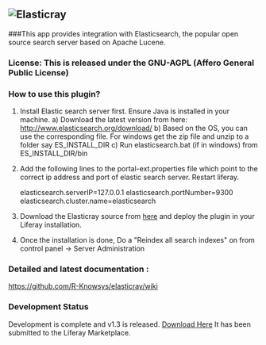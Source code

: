 ![Elasticray](https://github.com/R-Knowsys/elasticray/blob/master/elasticray-logo.png)
---
###This app provides integration with Elasticsearch, the popular open source search server based on Apache Lucene.

### License: This is released under the GNU-AGPL (Affero General Public License)

### How to use this plugin?
1) Install Elastic search server first. Ensure Java is installed in your machine.
	a) Download the latest version from here:
http://www.elasticsearch.org/download/
	b) Based on the OS, you can use the corresponding file. For windows get the zip file and unzip to a folder say ES_INSTALL_DIR
	c) Run elasticsearch.bat (if in windows) from ES_INSTALL_DIR/bin
	
2) Add the following lines to the portal-ext.properties file which point to the correct ip address and port of elastic search server. Restart liferay.

	elasticsearch.serverIP=127.0.0.1
	elasticsearch.portNumber=9300
	elasticsearch.cluster.name=elasticsearch

3) Download the Elasticray source from [here](https://github.com/R-Knowsys/elasticray/archive/master.zip) and deploy the plugin in your Liferay installation.

4) Once the installation is done, Do a "Reindex all search indexes" on from control panel -> Server Administration
	
### Detailed and latest documentation : 
https://github.com/R-Knowsys/elasticray/wiki

### Development Status
Development is complete and v1.3 is released. [Download Here](https://github.com/R-Knowsys/elasticray/releases/download/v1.3/elasticray-web-1.3.0.0.war) It has been submitted to the Liferay Marketplace.

